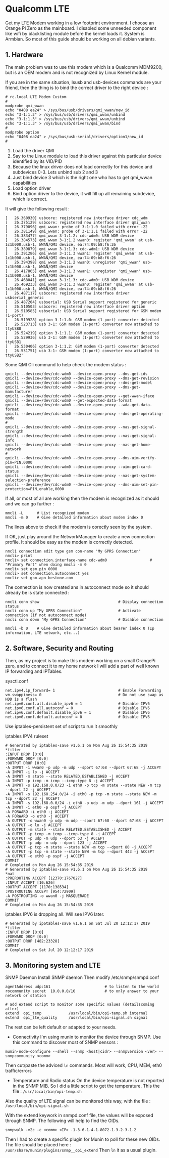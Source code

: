 # Qualcomm LTE
Get my LTE Modem working in a low footprint environment.
I choose an Orange Pi Zero as the mainboard.
I disabled some unneeded component like wifi by blacklisting module before the kernel loads it.
System is Armbian. So most of this guide should be working on all debian variants.

## 1. Hardware
The main problem was to use this modem which is a Qualcomm MDM9200, but is an OEM modem and is not recognized by Linux Kernel module.

If you are in the same situation, lsusb and usb-devices commands are your friend, then the thing is to bind the correct driver to the right device :

```
# rc.local LTE Modem Custom
#
modprobe qmi_wwan
echo "0408 ea24" > /sys/bus/usb/drivers/qmi_wwan/new_id
echo "3-1:1.2" > /sys/bus/usb/drivers/qmi_wwan/unbind
echo "3-1:1.3" > /sys/bus/usb/drivers/qmi_wwan/unbind
echo "3-1:1.3" > /sys/bus/usb/drivers/qmi_wwan/bind
#
modprobe option
echo "0408 ea24" > /sys/bus/usb-serial/drivers/option1/new_id
#
```

1) Load the driver QMI
2) Say to the Linux module to load this driver against this particular device identified by its VID/PID
3) Because the linux driver does not load correctly for this device and subdevices 0-3. Lets unbind sub 2 and 3
4) Just bind device 3 which is the right one who has to get qmi_wwan capabilities
5) Load option driver
6) Bind option driver to the device, it will fill up all remaining subdevice, which is correct.

It will give the following result :

```
[   26.360930] usbcore: registered new interface driver cdc_wdm
[   26.375129] usbcore: registered new interface driver qmi_wwan
[   26.379096] qmi_wwan: probe of 3-1:1.0 failed with error -22
[   26.381149] qmi_wwan: probe of 3-1:1.1 failed with error -22
[   26.383477] qmi_wwan 3-1:1.2: cdc-wdm0: USB WDM device
[   26.384573] qmi_wwan 3-1:1.2 wwan0: register 'qmi_wwan' at usb-1c1b000.usb-1, WWAN/QMI device, ea:74:09:b8:f6:26
[   26.389879] qmi_wwan 3-1:1.3: cdc-wdm1: USB WDM device
[   26.391286] qmi_wwan 3-1:1.3 wwan1: register 'qmi_wwan' at usb-1c1b000.usb-1, WWAN/QMI device, ea:74:09:b8:f6:26
[   26.394398] qmi_wwan 3-1:1.2 wwan0: unregister 'qmi_wwan' usb-1c1b000.usb-1, WWAN/QMI device
[   26.417865] qmi_wwan 3-1:1.3 wwan1: unregister 'qmi_wwan' usb-1c1b000.usb-1, WWAN/QMI device
[   26.468041] qmi_wwan 3-1:1.3: cdc-wdm0: USB WDM device
[   26.469233] qmi_wwan 3-1:1.3 wwan0: register 'qmi_wwan' at usb-1c1b000.usb-1, WWAN/QMI device, ea:74:09:b8:f6:26
[   26.487117] usbcore: registered new interface driver usbserial_generic
[   26.487204] usbserial: USB Serial support registered for generic
[   26.510503] usbcore: registered new interface driver option
[   26.510585] usbserial: USB Serial support registered for GSM modem (1-port)
[   26.519928] option 3-1:1.0: GSM modem (1-port) converter detected
[   26.523713] usb 3-1: GSM modem (1-port) converter now attached to ttyUSB0
[   26.524219] option 3-1:1.1: GSM modem (1-port) converter detected
[   26.529936] usb 3-1: GSM modem (1-port) converter now attached to ttyUSB1
[   26.530406] option 3-1:1.2: GSM modem (1-port) converter detected
[   26.531751] usb 3-1: GSM modem (1-port) converter now attached to ttyUSB2'
```

Some QMI Cli command to help check the modem status :
```
qmicli --device=/dev/cdc-wdm0 --device-open-proxy --dms-get-ids
qmicli --device=/dev/cdc-wdm0 --device-open-proxy --dms-get-revision
qmicli --device=/dev/cdc-wdm0 --device-open-proxy --dms-get-model
qmicli --device=/dev/cdc-wdm0 --device-open-proxy --dms-get-manufacturer
qmicli --device=/dev/cdc-wdm0 --device-open-proxy --get-wwan-iface
qmicli --device=/dev/cdc-wdm0 --get-expected-data-format
qmicli --device=/dev/cdc-wdm0 --device-open-proxy --wda-get-data-format
qmicli --device=/dev/cdc-wdm0 --device-open-proxy --dms-get-operating-mode
#
qmicli --device=/dev/cdc-wdm0 --device-open-proxy --nas-get-signal-strength
qmicli --device=/dev/cdc-wdm0 --device-open-proxy --nas-get-signal-info
qmicli --device=/dev/cdc-wdm0 --device-open-proxy --nas-get-home-network
#
qmicli --device=/dev/cdc-wdm0 --device-open-proxy --dms-uim-verify-pin=PIN,0000
qmicli --device=/dev/cdc-wdm0 --device-open-proxy --uim-get-card-status
qmicli --device=/dev/cdc-wdm0 --device-open-proxy --nas-get-system-selection-preference
qmicli --device=/dev/cdc-wdm0 --device-open-proxy --dms-uim-set-pin-protection=PIN,enable,0000
```

If all, or most of all are working then the modem is recognized as it should and we can go further :
```
mmcli -L      # List recognized modem
mmcli -m 0    # Give detailed information about modem index 0
```
The lines above to check if the modem is corectly seen by the system.

If OK, just play around the NetworkManager to create a new connection profile. It should be easy as the modem is correctly detected.

```
nmcli connection edit type gsm con-name "My GPRS Connection"
nmcli> print
nmcli> set connection.interface-name cdc-wdm0                   # "Primary Port" when doing mmcli -m 0 
nmcli> set gsm.pin 0000
nmcli> set connection.autoconnect yes
nmcli> set gsm.apn bestone.com
```

The connection is now created ans in autoconnect mode so it should already be is state connected :
```
nmcli conn show                                   # Display connection status
nmcli conn up "My GPRS Connection"                # Activate connection (if not autoconnect mode)
nmcli conn down "My GPRS Connection"              # Disable connection
```
```
mmcli -b 0    # Give detailed information about bearer index 0 (Ip information, LTE network, etc...)
```


## 2. Software, Security and Routing
Then, as my project is to make this modem working on a small OrangePi zero, and to connect it to my home network I will add a part of well known IP forwarding and IPTables.

sysctl.conf
```
net.ipv4.ip_forward= 1                            # Enable Forwarding
vm.swappiness= 0                                  # Do not use swap as HDD is a flash
net.ipv6.conf.all.disable_ipv6 = 1                # Disable IPV6
net.ipv6.conf.all.autoconf = 0                    # Disable IPV6
net.ipv6.conf.default.disable_ipv6 = 1            # Disable IPV6
net.ipv6.conf.default.autoconf = 0                # Disable IPV6
```

Use iptables-persistent set of script to run it smoothly

iptables IPV4 ruleset
```
# Generated by iptables-save v1.6.1 on Mon Aug 26 15:54:35 2019
*filter
:INPUT DROP [0:0]
:FORWARD DROP [0:0]
:OUTPUT DROP [0:0]
-A INPUT -i wwan0 -p udp -m udp --sport 67:68 --dport 67:68 -j ACCEPT
-A INPUT -i lo -j ACCEPT
-A INPUT -m state --state RELATED,ESTABLISHED -j ACCEPT
-A INPUT -p icmp -m icmp --icmp-type 8 -j ACCEPT
-A INPUT -s 192.168.0.0/23 -i eth0 -p tcp -m state --state NEW -m tcp --dport 22 -j ACCEPT
-A INPUT -s 192.168.254.0/24 -i eth0 -p tcp -m state --state NEW -m tcp --dport 22 -j ACCEPT
-A INPUT -s 192.168.0.0/24 -i eth0 -p udp -m udp --dport 161 -j ACCEPT
-A INPUT -i eth0 -p ospf -j ACCEPT
-A FORWARD -i eth0 -j ACCEPT
-A FORWARD -o eth0 -j ACCEPT
-A OUTPUT -o wwan0 -p udp -m udp --sport 67:68 --dport 67:68 -j ACCEPT
-A OUTPUT -o lo -j ACCEPT
-A OUTPUT -m state --state RELATED,ESTABLISHED -j ACCEPT
-A OUTPUT -p icmp -m icmp --icmp-type 8 -j ACCEPT
-A OUTPUT -p udp -m udp --dport 53 -j ACCEPT
-A OUTPUT -p udp -m udp --dport 123 -j ACCEPT
-A OUTPUT -p tcp -m state --state NEW -m tcp --dport 80 -j ACCEPT
-A OUTPUT -p tcp -m state --state NEW -m tcp --dport 443 -j ACCEPT
-A OUTPUT -o eth0 -p ospf -j ACCEPT
COMMIT
# Completed on Mon Aug 26 15:54:35 2019
# Generated by iptables-save v1.6.1 on Mon Aug 26 15:54:35 2019
*nat
:PREROUTING ACCEPT [12370:1767027]
:INPUT ACCEPT [10:626]
:OUTPUT ACCEPT [1170:138534]
:POSTROUTING ACCEPT [954:72909]
-A POSTROUTING -o wwan0 -j MASQUERADE
COMMIT
# Completed on Mon Aug 26 15:54:35 2019
```

iptables IPV6 is dropping all. Will see IPV6 later.
```
# Generated by ip6tables-save v1.6.1 on Sat Jul 20 12:12:17 2019
*filter
:INPUT DROP [0:0]
:FORWARD DROP [0:0]
:OUTPUT DROP [482:23328]
COMMIT
# Completed on Sat Jul 20 12:12:17 2019
```


## 3. Monitoring system and LTE

SNMP Daemon
Install SNMP daemon
Then modify /etc/snmp/snmpd.conf
```
agentAddress udp:161                        # to listen to the world
rocommunity secret  10.0.0.0/16             # to only answer to your network or station

# add extend script to monitor some specific values (detailscoming after)
extend  opi_temp      		/usr/local/bin/opi-temp.sh internal
extend  opi_lte_quality		/usr/local/bin/opi-signal.sh signal
```
The rest can be left default or adapted to your needs.


- Connectivity
I'm using munin to monitor the device through SNMP.
Use this command to discover most of SNMP sensors :
 ```
 munin-node-configure --shell --snmp <host|cidr> --snmpversion <ver> --snmpcommunity <comm>
 ```
 Then cut/paste the adviced `ln` commands.
 Most will work, CPU, MEM, eth0 traffic/errors


- Temperature and Radio status
On the device temperature is not reported in the SNMP MIB. So I did a little script to get the temperature.
This the file : `/usr/local/bin/opi-temp.sh`

Also the quality of LTE signal can be monitored this way, with the file : `/usr/local/bin/opi-signal.sh`


With the extend keywork in snmpd.conf file, the values will be exposed through SNMP. The following will help to find the OIDs.

```
snmpwalk -v2c -c <comm> <IP> .1.3.6.1.4.1.8072.1.3.2.3.1.2
```

Then I had to create a specific plugin for Munin to poll for these new OIDs. The file should be placed here :
`/usr/share/munin/plugins/snmp__opi_extend`
Then `ln` it as a usual plugin.


